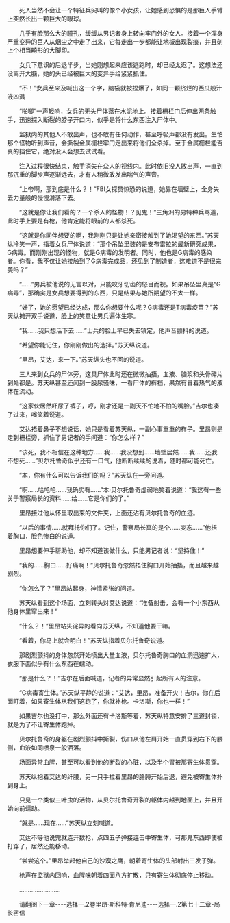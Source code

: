 <div class="read-content j_readContent" id="">
                <p>　　死人当然不会让一个特征兵尖叫的像个小女孩，让她感到恐惧的是那巨人手臂上突然长出一颗巨大的眼球。<p>　　几乎有脸那么大的瞳孔，缓缓从男记者身上转向牢门外的女人。接着一个浑身严重变异的巨人从烟尘之中走了出来，它每走出一步都能让地板出现裂痕，并且刻上个相当畸形的大脚印。<p>　　女兵下意识的后退半步，当她刚想起来应该逃跑时，却已经太迟了。这想法还没离开大脑，她的头已经被巨大的变异手给紧紧抓住。<p>　　“不！”女兵至来及喊出这一个字，脑袋就被捏爆了，如同一颗挤烂的西瓜般汁液四溅<p>　　“啪唧”一声轻响，女兵的无头尸体落在水泥地上。接着栅栏门后伸出两条触手，迅速探入断裂的脖子开口内，似乎是将什么东西注入尸体中。<p>　　监狱内的其他人不敢出声，也不敢有任何动作，甚至呼吸声都没有发出。生怕那个怪物听到声音，会撕裂金属栅栏牢门走出来将他们全杀掉。至于金属栅栏能否真的挡住它，绝对没人会想去试试看。<p>　　注入过程很快结束，触手消失在众人的视线内。此时依旧没人敢出声，一直到那沉重的脚步声逐渐远去，才有人稍微敢发出喘气的声音。<p>　　“上帝啊，那到底是什么？！”FBI女探员惊恐的说道，她靠在墙壁上，全身失去力量般的慢慢滑落下去。<p>　　“这就是你让我们看的？一个杀人的怪物！？见鬼！”三角洲的男特种兵骂道，此时手上要是有枪，他肯定能将眼前的人都杀死。<p>　　“这就是你同伴想要的啊，我刚刚只是让她亲密接触到了她渴望的东西。”苏天纵冷笑一声，指着女兵尸体说道：“那个吊坠里装的是安布雷拉的最新研究成果，G病毒。而刚刚出现的怪物，就是G病毒的发明者。同时，他也是G病毒的感染者。你看，我不仅让她接触到了G病毒完成品，还见到了制造者，这难道不是很完美吗？”<p>　　“……”男兵被他说的无言以对，只能咬牙切齿的怒目而视。如果吊坠里真是“G病毒”，那确实是女兵想要得到的东西，只是结果与她所期望的不太一样。<p>　　“好了，她的愿望已经达成，那么你想要什么呢？G病毒还是T病毒疫苗？”苏天纵摊开双手说道，脸上的笑意让男兵遍体生寒。<p>　　“我……我只想活下去……”士兵的脸上早已失去镇定，他声音颤抖的说道。<p>　　“希望你能记住，你刚刚做出的选择。”苏天纵说道。<p>　　“里昂，艾达，来一下。”苏天纵头也不回的说道。<p>　　三人来到女兵的尸体旁，这具尸体此时还在微微抽搐，血液、脑浆和头骨碎片到处都是。苏天纵甚至还闻到一股尿骚味，一看尸体的裤裆，果然有冒着热气的液体在流动。<p>　　“这家伙居然吓尿了裤子，哼，刚才还是一副天不怕地不怕的嘴脸。”吉尔也凑了过来，嗤笑着说道。<p>　　艾达捂着鼻子不想说话，她只是看着苏天纵，一副心事重重的样子。里昂则是走到栅栏旁，抓住了男记者的手问道：“你怎么样？”<p>　　“该死，我不相信在这种地方……我……我没想到……墙壁居然……我……还我不想死……”贝尔托鲁奇似乎还有一口气，他断断续续的说着，随时都可能死亡。<p>　　“本，你有什么可以告诉我们的吗？”苏天纵在一旁问道。<p>　　“啊……哈哈哈……我确实有……”本·贝尔托鲁奇虚弱地笑着说道：“我这有一些关于警察局长的资料……给……它是你们的了。”<p>　　里昂接过他从怀里取出来的文件夹，上面还沾有贝尔托鲁奇的血迹。<p>　　“以后的事情……就拜托你们了。记住，警察局长真的是个……变态……”他捂着胸口，脸色惨白的说道。<p>　　里昂想要伸手帮助他，却不知道该做什么，只能男记者说：“坚持住！”<p>　　“我的……胸口……好痛啊！”贝尔托鲁奇忽然捂住胸口开始抽搐，而且越来越剧烈。<p>　　“你怎么了？”里昂站起身，神情紧张的问道。<p>　　苏天纵看到这个场面，立刻转头对艾达说道：“准备射击，会有一个小东西从他身体里窜出来！”<p>　　“什么？！”里昂站头诧异的看向苏天纵，不知道他要干嘛。<p>　　“看着，你马上就会明白！”苏天纵指着贝尔托鲁奇说道。<p>　　那剧烈颤抖的身体忽然开始喷出大量血液，贝尔托鲁奇胸口的血洞迅速扩大，衣服下面似乎有什么东西在蠕动。<p>　　“那是什么？！”吉尔在后面喊道，记者的异常显然引起所有人的注意。<p>　　“G病毒寄生体。”苏天纵平静的说道：“艾达，里昂，准备开火！吉尔，你在后面盯着，如果寄生体从我们这跑了，你就补枪。卡洛斯，你也一样！”<p>　　如果吉尔也没打中，那么外面还有卡洛斯等着，苏天纵特意安排了三道封锁，就是为了不让寄生体跑掉。<p>　　贝尔托鲁奇的身躯在剧烈颤抖中撕裂，伤口从他左肩开始一直贯穿到右下的腰侧，血液如同喷泉一般洒落。<p>　　场面异常血腥，甚至可以看到他的断裂的心脏，以及半个胃被那寄生体贯穿。<p>　　苏天纵抱着艾达的纤腰，另一只手拉着里昂的胳膊开始后退，避免被寄生体扑到身上。<p>　　只见一个类似三叶虫的活物，从贝尔托鲁奇开裂的躯体内越到地面上，并且开始向前蠕动。<p>　　“就是……现在……”苏天纵立刻喊道。<p>　　艾达不等他说完就连开数枪，点四五子弹接连击中寄生体，可那鬼东西即使被打穿了，居然还能移动。<p>　　“尝尝这个。”里昂举起他自己的沙漠之鹰，朝着寄生体的头部射出三发子弹。<p>　　枪声在监狱内回响，血腥味朝着四面八方扩散，只有寄生体彻底停止移动。<p>　　……………………<p>　　请翻阅下一章----选择一.2卷里昂·斯科特·肯尼迪----选择一.2第七十二章-局长密信<p> 
            </div>